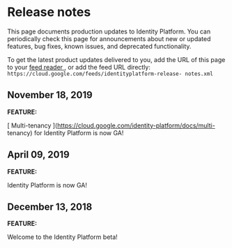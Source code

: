 #  Release notes

This page documents production updates to Identity Platform. You can
periodically check this page for announcements about new or updated features,
bug fixes, known issues, and deprecated functionality.

To get the latest product updates delivered to you, add the URL of this page
to your [ feed reader
](https://wikipedia.org/wiki/Comparison_of_feed_aggregators) , or add the feed
URL directly: ` https://cloud.google.com/feeds/identityplatform-release-
notes.xml `

##  November 18, 2019

**FEATURE:**

[ Multi-tenancy ](https://cloud.google.com/identity-platform/docs/multi-
tenancy) for Identity Platform is now GA!

##  April 09, 2019

**FEATURE:**

Identity Platform is now GA!

##  December 13, 2018

**FEATURE:**

Welcome to the Identity Platform beta!

